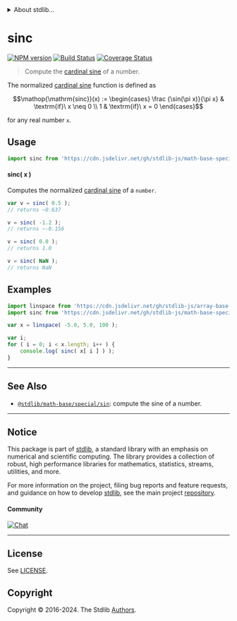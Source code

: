 <!--

@license Apache-2.0

Copyright (c) 2018 The Stdlib Authors.

Licensed under the Apache License, Version 2.0 (the "License");
you may not use this file except in compliance with the License.
You may obtain a copy of the License at

   http://www.apache.org/licenses/LICENSE-2.0

Unless required by applicable law or agreed to in writing, software
distributed under the License is distributed on an "AS IS" BASIS,
WITHOUT WARRANTIES OR CONDITIONS OF ANY KIND, either express or implied.
See the License for the specific language governing permissions and
limitations under the License.

-->


<details>
  <summary>
    About stdlib...
  </summary>
  <p>We believe in a future in which the web is a preferred environment for numerical computation. To help realize this future, we've built stdlib. stdlib is a standard library, with an emphasis on numerical and scientific computation, written in JavaScript (and C) for execution in browsers and in Node.js.</p>
  <p>The library is fully decomposable, being architected in such a way that you can swap out and mix and match APIs and functionality to cater to your exact preferences and use cases.</p>
  <p>When you use stdlib, you can be absolutely certain that you are using the most thorough, rigorous, well-written, studied, documented, tested, measured, and high-quality code out there.</p>
  <p>To join us in bringing numerical computing to the web, get started by checking us out on <a href="https://github.com/stdlib-js/stdlib">GitHub</a>, and please consider <a href="https://opencollective.com/stdlib">financially supporting stdlib</a>. We greatly appreciate your continued support!</p>
</details>

# sinc

[![NPM version][npm-image]][npm-url] [![Build Status][test-image]][test-url] [![Coverage Status][coverage-image]][coverage-url] <!-- [![dependencies][dependencies-image]][dependencies-url] -->

> Compute the [cardinal sine][sinc] of a number.

<section class="intro">

The normalized [cardinal sine][sinc] function is defined as

<!-- <equation class="equation" label="eq:sinc_function" align="center" raw="\operatorname{sinc}(x) := \begin{cases} \frac {\sin(\pi x)}{\pi x} & \textrm{if}\ x \neq 0 \\ 1 & \textrm{if}\ x = 0 \end{cases}" alt="Sinc function"> -->

```math
\mathop{\mathrm{sinc}}(x) := \begin{cases} \frac {\sin(\pi x)}{\pi x} & \textrm{if}\ x \neq 0 \\ 1 & \textrm{if}\ x = 0 \end{cases}
```

<!-- <div class="equation" align="center" data-raw-text="\operatorname{sinc}(x) := \begin{cases} \frac {\sin(\pi x)}{\pi x} &amp; \textrm{if}\ x \neq 0 \\ 1 &amp; \textrm{if}\ x = 0 \end{cases}" data-equation="eq:sinc_function">
    <img src="https://cdn.jsdelivr.net/gh/stdlib-js/stdlib@bb29798906e119fcb2af99e94b60407a270c9b32/lib/node_modules/@stdlib/math/base/special/sinc/docs/img/equation_sinc_function.svg" alt="Sinc function">
    <br>
</div> -->

<!-- </equation> -->

for any real number `x`.

</section>

<!-- /.intro -->



<section class="usage">

## Usage

```javascript
import sinc from 'https://cdn.jsdelivr.net/gh/stdlib-js/math-base-special-sinc@deno/mod.js';
```

#### sinc( x )

Computes the normalized [cardinal sine][sinc] of a `number`.

```javascript
var v = sinc( 0.5 );
// returns ~0.637

v = sinc( -1.2 );
// returns ~-0.156

v = sinc( 0.0 );
// returns 1.0

v = sinc( NaN );
// returns NaN
```

</section>

<!-- /.usage -->

<section class="examples">

## Examples

<!-- eslint no-undef: "error" -->

```javascript
import linspace from 'https://cdn.jsdelivr.net/gh/stdlib-js/array-base-linspace@deno/mod.js';
import sinc from 'https://cdn.jsdelivr.net/gh/stdlib-js/math-base-special-sinc@deno/mod.js';

var x = linspace( -5.0, 5.0, 100 );

var i;
for ( i = 0; i < x.length; i++ ) {
    console.log( sinc( x[ i ] ) );
}
```

</section>

<!-- /.examples -->

<!-- Section for related `stdlib` packages. Do not manually edit this section, as it is automatically populated. -->

<section class="related">

* * *

## See Also

-   <span class="package-name">[`@stdlib/math-base/special/sin`][@stdlib/math/base/special/sin]</span><span class="delimiter">: </span><span class="description">compute the sine of a number.</span>

</section>

<!-- /.related -->

<!-- Section for all links. Make sure to keep an empty line after the `section` element and another before the `/section` close. -->


<section class="main-repo" >

* * *

## Notice

This package is part of [stdlib][stdlib], a standard library with an emphasis on numerical and scientific computing. The library provides a collection of robust, high performance libraries for mathematics, statistics, streams, utilities, and more.

For more information on the project, filing bug reports and feature requests, and guidance on how to develop [stdlib][stdlib], see the main project [repository][stdlib].

#### Community

[![Chat][chat-image]][chat-url]

---

## License

See [LICENSE][stdlib-license].


## Copyright

Copyright &copy; 2016-2024. The Stdlib [Authors][stdlib-authors].

</section>

<!-- /.stdlib -->

<!-- Section for all links. Make sure to keep an empty line after the `section` element and another before the `/section` close. -->

<section class="links">

[npm-image]: http://img.shields.io/npm/v/@stdlib/math-base-special-sinc.svg
[npm-url]: https://npmjs.org/package/@stdlib/math-base-special-sinc

[test-image]: https://github.com/stdlib-js/math-base-special-sinc/actions/workflows/test.yml/badge.svg?branch=v0.2.0
[test-url]: https://github.com/stdlib-js/math-base-special-sinc/actions/workflows/test.yml?query=branch:v0.2.0

[coverage-image]: https://img.shields.io/codecov/c/github/stdlib-js/math-base-special-sinc/main.svg
[coverage-url]: https://codecov.io/github/stdlib-js/math-base-special-sinc?branch=main

<!--

[dependencies-image]: https://img.shields.io/david/stdlib-js/math-base-special-sinc.svg
[dependencies-url]: https://david-dm.org/stdlib-js/math-base-special-sinc/main

-->

[chat-image]: https://img.shields.io/gitter/room/stdlib-js/stdlib.svg
[chat-url]: https://app.gitter.im/#/room/#stdlib-js_stdlib:gitter.im

[stdlib]: https://github.com/stdlib-js/stdlib

[stdlib-authors]: https://github.com/stdlib-js/stdlib/graphs/contributors

[umd]: https://github.com/umdjs/umd
[es-module]: https://developer.mozilla.org/en-US/docs/Web/JavaScript/Guide/Modules

[deno-url]: https://github.com/stdlib-js/math-base-special-sinc/tree/deno
[deno-readme]: https://github.com/stdlib-js/math-base-special-sinc/blob/deno/README.md
[umd-url]: https://github.com/stdlib-js/math-base-special-sinc/tree/umd
[umd-readme]: https://github.com/stdlib-js/math-base-special-sinc/blob/umd/README.md
[esm-url]: https://github.com/stdlib-js/math-base-special-sinc/tree/esm
[esm-readme]: https://github.com/stdlib-js/math-base-special-sinc/blob/esm/README.md
[branches-url]: https://github.com/stdlib-js/math-base-special-sinc/blob/main/branches.md

[stdlib-license]: https://raw.githubusercontent.com/stdlib-js/math-base-special-sinc/main/LICENSE

[sinc]: https://en.wikipedia.org/wiki/Sinc_function

<!-- <related-links> -->

[@stdlib/math/base/special/sin]: https://github.com/stdlib-js/math-base-special-sin/tree/deno

<!-- </related-links> -->

</section>

<!-- /.links -->
